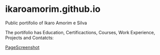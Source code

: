 # ikaroamorim.github.io
Public portifolio of Ikaro Amorim e Silva

The portifolio has Education, Certificactions, Courses, Work Experience, Projects and Contatcts:

[PageScreenshot](images/fullpageImage.png)
